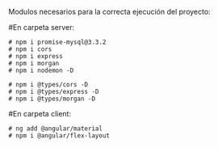 Modulos necesarios para la correcta ejecución del proyecto:

#En carpeta server:

    # npm i promise-mysql@3.3.2 
    # npm i cors
    # npm i express
    # npm i morgan
    # npm i nodemon -D

    # npm i @types/cors -D
    # npm i @types/express -D
    # npm i @types/morgan -D

#En carpeta client:

    # ng add @angular/material
    # npm i @angular/flex-layout